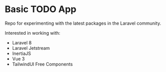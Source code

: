 # Basic TODO App

Repo for experimenting with the latest packages in the Laravel community.

Interested in working with:

- Laravel 8
- Laravel Jetstream
- InertiaJS
- Vue 3
- TailwindUI Free Components
